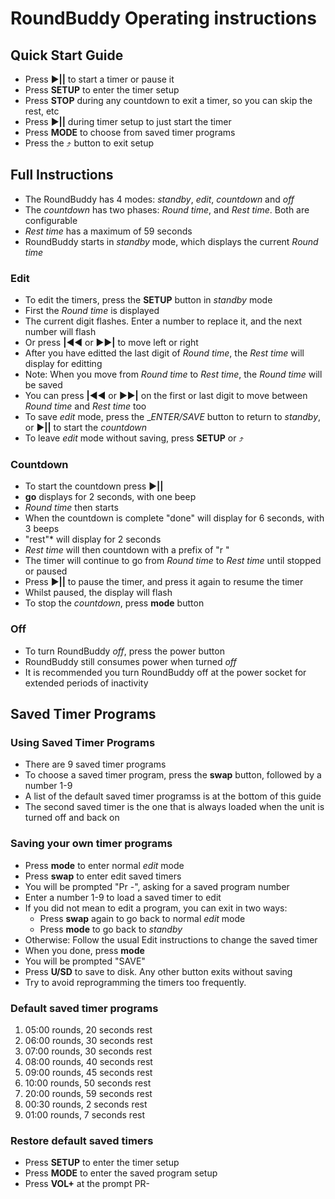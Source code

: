 # RoundBuddy Operating instructions

## Quick Start Guide

* Press ►**||** to start a timer or pause it
* Press __SETUP__ to enter the timer setup
* Press __STOP__ during any countdown to exit a timer, so you can skip the rest, etc
* Press ►**||** during timer setup to just start the timer
* Press __MODE__ to choose from saved timer programs
* Press the ⤴ button to exit setup

## Full Instructions

* The RoundBuddy has 4 modes: *standby*, *edit*, *countdown* and *off*
* The *countdown* has two phases: *Round time*, and *Rest time*. Both are configurable
* *Rest time* has a maximum of 59 seconds
* RoundBuddy starts in *standby* mode, which displays the current *Round time*

### Edit
* To edit the timers, press the __SETUP__ button in *standby* mode
* First the *Round time* is displayed
* The current digit flashes. Enter a number to replace it, and the next number will flash
* Or press **|**◀◀ or ▶▶**|** to move left or right
* After you have editted the last digit of *Round time*, the *Rest time* will display for editting
* Note: When you move from *Round time* to *Rest time*, the *Round time* will be saved
* You can press **|**◀◀ or ▶▶**|** on the first or last digit to move between *Round time* and *Rest time* too
* To save *edit* mode, press the __ENTER/SAVE_ button to return to *standby*, or ►**||** to start the *countdown*
* To leave *edit* mode without saving, press __SETUP__ or ⤴

### Countdown
* To start the countdown press ►**||**
* **go** displays for 2 seconds, with one beep
* *Round time* then starts
* When the countdown is complete "done" will display for 6 seconds, with 3 beeps
* "rest"* will display for 2 seconds
* *Rest time* will then countdown with a prefix of "r "
* The timer will continue to go from *Round time* to *Rest time* until stopped or paused
* Press ►**||** to pause the timer, and press it again to resume the timer
* Whilst paused, the display will flash
* To stop the *countdown*, press __mode__ button

### Off
* To turn RoundBuddy *off*, press the power button
* RoundBuddy still consumes power when turned *off*
* It is recommended you turn RoundBuddy off at the power socket for extended periods of inactivity

## Saved Timer Programs

### Using Saved Timer Programs
* There are 9 saved timer programs
* To choose a saved timer program, press the __swap__ button, followed by a number 1-9
* A list of the default saved timer programss is at the bottom of this guide
* The second saved timer is the one that is always loaded when the unit is turned off and back on

### Saving your own timer programs
* Press __mode__ to enter normal *edit* mode
* Press __swap__ to enter edit saved timers
* You will be prompted "Pr -", asking for a saved program number
* Enter a number 1-9 to load a saved timer to edit
* If you did not mean to edit a program, you can exit in two ways:
  * Press __swap__ again to go back to normal *edit* mode
  * Press __mode__ to go back to *standby*
* Otherwise: Follow the usual Edit instructions to change the saved timer
* When you done, press __mode__
* You will be prompted "SAVE"
* Press __U/SD__ to save to disk. Any other button exits without saving
* Try to avoid reprogramming the timers too frequently.

### Default saved timer programs

1. 05:00 rounds, 20 seconds rest
2. 06:00 rounds, 30 seconds rest
3. 07:00 rounds, 30 seconds rest
4. 08:00 rounds, 40 seconds rest
5. 09:00 rounds, 45 seconds rest
6. 10:00 rounds, 50 seconds rest
7. 20:00 rounds, 59 seconds rest
8. 00:30 rounds,  2 seconds rest
9. 01:00 rounds,  7 seconds rest

### Restore default saved timers
* Press __SETUP__ to enter the timer setup
* Press __MODE__ to enter the saved program setup
* Press __VOL+__ at the prompt PR-
